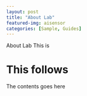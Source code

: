 ```yaml
---
layout: post
title: "About Lab"
featured-img: aisensor
categories: [Sample, Guides]
---
```


About Lab
This is 
# This follows

The contents goes here

